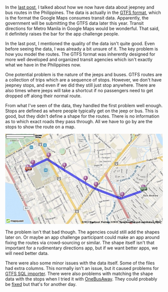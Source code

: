 <!-- 
.. link: 
.. description: 
.. tags: philippine-transit-app, programming
.. date: 2013/07/07 10:32:36
.. title: Jeepney and Bus Routes
.. slug: jeepney-and-bus-routes
-->

In the [last post](philippine-transit-app-challenge.html), I talked about how we now have data about jeepney and bus routes in the Philippines. The data is actually in the [GTFS format](https://developers.google.com/transit/gtfs/), which is the format the Google Maps consumes transit data. Apparently, the government will be submitting the GTFS data later this year. Transit directions for Metro Manila in Google Maps would be wonderful. That said, it definitely raises the bar for the app challenge people.

In the last post, I mentioned the quality of the data isn't quite good. Even before seeing the data, I was already a bit unsure of it. The key problem is how you model the routes. The GTFS format was inherently designed for more well developed and organized transit agencies which isn't exactly what we have in the Philippines now.

One potential problem is the nature of the jeeps and buses. GTFS routes are a collection of trips which are a sequence of stops. However, we don't have jeepney stops, and even if we did they still just stop anywhere. There are also times where jeeps will take a shortcut if no passengers need to get dropped off along their normal route.

From what I've seen of the data, they handled the first problem well enough. Stops are defined as where people typically get on the jeep or bus. This is good, but they didn't define a shape for the routes. There is no information as to which exact roads they pass through. All we have to go by are the stops to show the route on a map.

![sample route](../galleries/transit/gtfs_preview.jpg)

The problem isn't that bad though. The agencies could still add the shapes later on. Or maybe an app challenge participant could make an app around fixing the routes via crowd-sourcing or similar. The shape itself isn't that important for a rudimentary directions app, but if we want better apps, we will need better data.

There were also some minor issues with the data itself. Some of the files had extra columns. This normally isn't an issue, but it caused problems for [GTFS SQL importer](https://github.com/harrisony/gtfs_SQL_importer). There were also problems with matching the shape data with the stops when I tried it with [OneBusAway](http://onebusaway.org). They could probably be [fixed](https://github.com/OneBusAway/onebusaway-application-modules/wiki/Stop-to-Shape-Matching) but that's for another day.